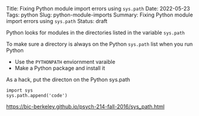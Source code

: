 Title: Fixing Python module import errors using `sys.path`
Date: 2022-05-23  
Tags: python
Slug: python-module-imports
Summary: Fixing Python module import errors using `sys.path`
Status: draft


Python looks for modules in the directories listed in the variable `sys.path`

To make sure a directory is always on the Python `sys.path` list when you run Python
- Use the `PYTHONPATH` enviornment varaible
- Make a Python package and install it

As a hack, put the directon on the Python sys.path

```
import sys
sys.path.append('code')
```

https://bic-berkeley.github.io/psych-214-fall-2016/sys_path.html
